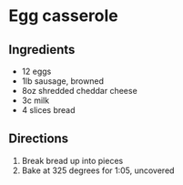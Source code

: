Egg casserole
=============

Ingredients
-----------

- 12 eggs
- 1lb sausage, browned
- 8oz shredded cheddar cheese
- 3c milk
- 4 slices bread

Directions
----------

1. Break bread up into pieces
2. Bake at 325 degrees for 1:05, uncovered
